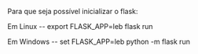 Para que seja possível inicializar o flask:

Em Linux --
export FLASK_APP=leb
flask run

Em Windows --
set FLASK_APP=leb
python -m 
flask run
